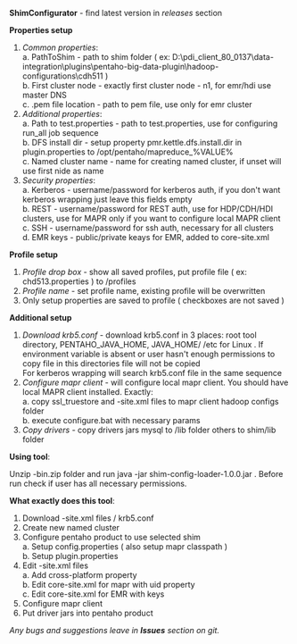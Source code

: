 **ShimConfigurator** - find latest version in _releases_ section

**Properties setup** 
1. _Common properties_:  
  a. PathToShim - path to shim folder ( ex: D:\pdi_client_80_0137\data-integration\plugins\pentaho-big-data-plugin\hadoop-configurations\cdh511 )  
  b. First cluster node - exactly first cluster node - n1, for emr/hdi use master DNS  
  c. .pem file location - path to pem file, use only for emr cluster
2. _Additional properties_:  
  a. Path to test.properties - path to test.properties, use for configuring run_all job sequence  
  b. DFS install dir - setup property pmr.kettle.dfs.install.dir in plugin.properties to /opt/pentaho/mapreduce_%VALUE%   
  c. Named cluster name - name for creating named cluster, if unset will use first nide as name  
3. _Security properties_:  
  a. Kerberos - username/password for kerberos auth, if you don't want kerberos wrapping just leave this fields empty  
  b. REST - username/password for REST auth, use for HDP/CDH/HDI clusters, use for MAPR only if you want to configure local MAPR client  
  c. SSH - username/password for ssh auth, necessary for all clusters  
  d. EMR keys - public/private keays for EMR, added to core-site.xml

**Profile setup**
1. _Profile drop box_ - show all saved profiles, put profile file ( ex: chd513.properties ) to /profiles  
2. _Profile name_ - set profile name, existing profile will be overwritten
3. Only setup properties are saved to profile ( checkboxes are not saved )

**Additional setup**
1. _Download krb5.conf_ - download krb5.conf in 3 places: root tool directory, PENTAHO_JAVA_HOME, JAVA_HOME/ /etc for Linux . If environment variable is absent or user hasn't enough permissions to copy file in this directories file will not be copied  
For kerberos wrapping will search krb5.conf file in the same sequence
2. _Configure mapr client_ - will configure local mapr client. You should have local MAPR client installed. Exactly:  
  a. copy ssl_truestore and -site.xml files to mapr client hadoop configs folder  
  b. execute configure.bat with necessary params  
3. _Copy drivers_ - copy drivers jars mysql to /lib folder others to shim/lib folder

**Using tool**:

Unzip -bin.zip folder and run java -jar shim-config-loader-1.0.0.jar . Before run check if user has all necessary permissions.

**What exactly does this tool**:

1. Download -site.xml files / krb5.conf
2. Create new named cluster
3. Configure pentaho product to use selected shim  
  a. Setup config.properties ( also setup mapr classpath )  
  b. Setup plugin.properties
4. Edit -site.xml files  
  a. Add cross-platform property  
  b. Edit core-site.xml for mapr with uid property  
  c. Edit core-site.xml for EMR with keys
4. Configure mapr client
5. Put driver jars into pentaho product 

_Any bugs and suggestions leave in **Issues** section on git._